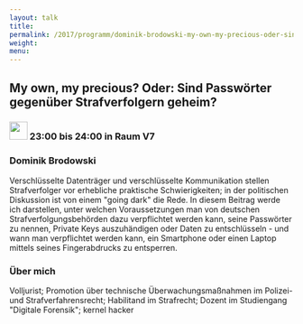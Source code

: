 ```yaml
---
layout: talk
title:
permalink: /2017/programm/dominik-brodowski-my-own-my-precious-oder-sind-passwoerter-gegenueber-strafverfolgern-geheim/
weight:
menu:
---
```

## My own, my precious? Oder: Sind Passwörter gegenüber Strafverfolgern geheim?

### <img height = "32" src="../../../images/talk.svg"> 23:00 bis 24:00 in Raum V7

### Dominik Brodowski

Verschlüsselte Datenträger und verschlüsselte Kommunikation stellen Strafverfolger vor erhebliche praktische Schwierigkeiten; in der politischen Diskussion ist von einem "going dark" die Rede. In diesem Beitrag werde ich darstellen, unter welchen Voraussetzungen man von deutschen Strafverfolgungsbehörden dazu verpflichtet werden kann, seine Passwörter zu nennen, Private Keys auszuhändigen oder Daten zu entschlüsseln - und wann man verpflichtet werden kann, ein Smartphone oder einen Laptop mittels seines Fingerabdrucks zu entsperren.

### Über mich

Volljurist; Promotion über technische Überwachungsmaßnahmen im Polizei- und Strafverfahrensrecht; Habilitand im Strafrecht; Dozent im Studiengang "Digitale Forensik"; kernel hacker

